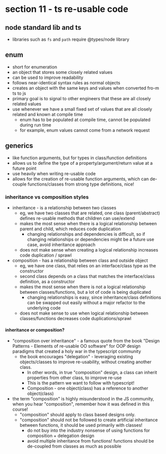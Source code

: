 # section 11 - ts re-usable code

## node standard lib and ts
- libraries such as `fs` and `path` require @types/node library

## enum
- short for enumeration
- an object that stores some closely related values
- can be used to improve readability
- follows near-identical syntax rules as normal objects
- creates an object with the same keys and values when converted fro-m ts to js
- primary goal is to signal to other engineers that these are all closely related values
- use whenever we have a small fixed set of values that are all closely related and known at compile time
  - enum has to be populated at compile time, cannot be populated during run time
  - for example, enum values cannot come from a network request

## generics
- like function arguments, but for types in class/function definitions
- allows us to define the type of a property/argument/return value at a future point
- use heavily when writing re-usable code
- allows for the creation of re-usable function arguments, which can de-couple functions/classes from strong type definitions, nice!

### inheritance vs composition styles
- inheritance - is a relationship between two classes
  - eg, we have two classes that are related, one class (parent/abstract) defines re-usable methods that children can use/extend
  - makes the most sense when there is a logical relationship between parent and child, which reduces code duplication
    - changing relationships and dependencies is difficult, so if changing relationships or dependencies might be a future use case, avoid inheritance approach
  - does not make sense when creating a logical relationship increases code duplication / sprawl
- composition - has a relationship between class and outside object
  - eg, we have one class, that relies on an interface/class type as the constructor 
  - second class depends on a class that matches the interface/class definition, as a constructor
  - makes the most sense when there is not a logical relationship between classes/functions, but a lot of code is being duplicated
    - changing relationships is easy, since inheritance/class definitions can be swapped out easily without a major refactor to the underlying code
  - does not make sense to use when logical relationship between classes/functions decreases code duplications/sprawl

#### inheritance or composition?
- "composition over inheritance" - a famous quote from the book "Design Patterns - Elements of re-usable OO software" for OOP design paradigms that created a holy war in the typescript community 
  - the book encourages "delegation" - leveraging existing objects/classes to improve re-usability, without creating another class.
    - In other words, in true "composition" design, a class can inherit properties from other class, to improve re-use
    - This is the pattern we want to follow with typescript!
    - Composition - one object(class) has a reference to another object(class)
- the term "composition" is highly misunderstood in the JS community, when you hear "composition", remember how it was defined in this course!
  - "composition" should apply to class based designs only.
  - "composition" should not be followed to create artificial inheritance between functions, it should be used primarily with classes!
    - do not buy into the industry nonsense of using functions for composition + delegation design
    - avoid multiple inheritance from functions! functions should be de-coupled from classes as much as possible
